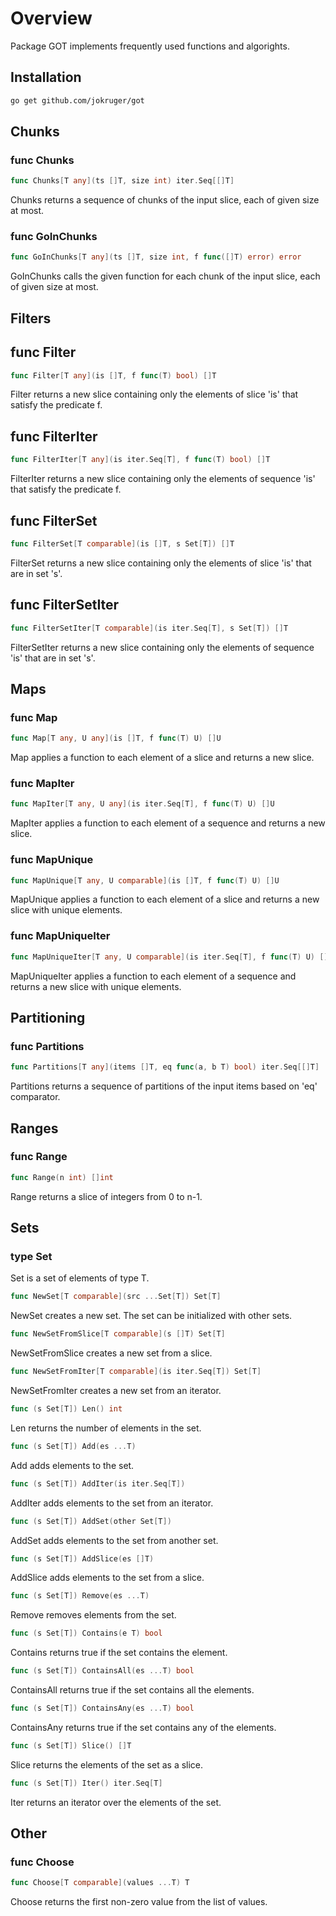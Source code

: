 # Overview
Package GOT implements frequently used functions and algorights.

## Installation

```bash
go get github.com/jokruger/got
```


## Chunks

### func Chunks
```go
func Chunks[T any](ts []T, size int) iter.Seq[[]T]
```
Chunks returns a sequence of chunks of the input slice, each of given size at most.

### func GoInChunks
```go
func GoInChunks[T any](ts []T, size int, f func([]T) error) error
```
GoInChunks calls the given function for each chunk of the input slice, each of given size at most.


## Filters

## func Filter
```go
func Filter[T any](is []T, f func(T) bool) []T 
```
Filter returns a new slice containing only the elements of slice 'is' that satisfy the predicate f.

## func FilterIter
```go
func FilterIter[T any](is iter.Seq[T], f func(T) bool) []T
```
FilterIter returns a new slice containing only the elements of sequence 'is' that satisfy the predicate f.

## func FilterSet
```go
func FilterSet[T comparable](is []T, s Set[T]) []T 
```
FilterSet returns a new slice containing only the elements of slice 'is' that are in set 's'.

## func FilterSetIter
```go
func FilterSetIter[T comparable](is iter.Seq[T], s Set[T]) []T
```
FilterSetIter returns a new slice containing only the elements of sequence 'is' that are in set 's'.


## Maps

### func Map
```go
func Map[T any, U any](is []T, f func(T) U) []U
```
Map applies a function to each element of a slice and returns a new slice.

### func MapIter
```go
func MapIter[T any, U any](is iter.Seq[T], f func(T) U) []U
```
MapIter applies a function to each element of a sequence and returns a new slice.

### func MapUnique
```go
func MapUnique[T any, U comparable](is []T, f func(T) U) []U
```
MapUnique applies a function to each element of a slice and returns a new slice with unique elements.

### func MapUniqueIter
```go
func MapUniqueIter[T any, U comparable](is iter.Seq[T], f func(T) U) []U
```
MapUniqueIter applies a function to each element of a sequence and returns a new slice with unique elements.


## Partitioning

### func Partitions
```go
func Partitions[T any](items []T, eq func(a, b T) bool) iter.Seq[[]T]
```
Partitions returns a sequence of partitions of the input items based on 'eq' comparator.


## Ranges

### func Range
```go
func Range(n int) []int
```
Range returns a slice of integers from 0 to n-1.


## Sets

### type Set
Set is a set of elements of type T.

```go
func NewSet[T comparable](src ...Set[T]) Set[T]
```
NewSet creates a new set. The set can be initialized with other sets.

```go
func NewSetFromSlice[T comparable](s []T) Set[T]
```
NewSetFromSlice creates a new set from a slice.

```go
func NewSetFromIter[T comparable](is iter.Seq[T]) Set[T]
```
NewSetFromIter creates a new set from an iterator.

```go
func (s Set[T]) Len() int
```
Len returns the number of elements in the set.

```go
func (s Set[T]) Add(es ...T)
```
Add adds elements to the set.

```go
func (s Set[T]) AddIter(is iter.Seq[T])
```
AddIter adds elements to the set from an iterator.

```go
func (s Set[T]) AddSet(other Set[T])
```
AddSet adds elements to the set from another set.

```go
func (s Set[T]) AddSlice(es []T)
```
AddSlice adds elements to the set from a slice.

```go
func (s Set[T]) Remove(es ...T)
```
Remove removes elements from the set.

```go
func (s Set[T]) Contains(e T) bool
```
Contains returns true if the set contains the element.

```go
func (s Set[T]) ContainsAll(es ...T) bool
```
ContainsAll returns true if the set contains all the elements.

```go
func (s Set[T]) ContainsAny(es ...T) bool
```
ContainsAny returns true if the set contains any of the elements.

```go
func (s Set[T]) Slice() []T 
```
Slice returns the elements of the set as a slice.

```go
func (s Set[T]) Iter() iter.Seq[T]
```
Iter returns an iterator over the elements of the set.


## Other

### func Choose
```go
func Choose[T comparable](values ...T) T
```
Choose returns the first non-zero value from the list of values.
